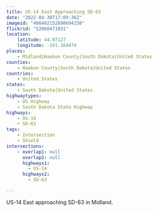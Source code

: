 ```yaml
---
title: US-14 East Approaching SD-63
date: "2022-04-30T17:09:36Z"
imageid: "406402152890694250"
flickrid: "52060471031"
location:
    latitude: 44.07127
    longitude: -101.164474
places:
    - Midland|Haakon County|South Dakota|United States
counties:
    - Haakon County|South Dakota|United States
countries:
    - United States
states:
    - South Dakota|United States
highwaytypes:
    - US Highway
    - South Dakota State Highway
highways:
    - US-14
    - SD-63
tags:
    - Intersection
    - Shield
intersections:
    - overlap1: null
      overlap2: null
      highways1:
        - US-14
      highways2:
        - SD-63

---
```

US-14 East approaching SD-63 in Midland.